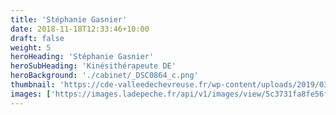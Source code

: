 ```yaml
---
title: 'Stéphanie Gasnier'
date: 2018-11-18T12:33:46+10:00
draft: false
weight: 5
heroHeading: 'Stéphanie Gasnier'
heroSubHeading: 'Kinésithérapeute DE'
heroBackground: './cabinet/_DSC0864_c.png'
thumbnail: 'https://cde-valleedechevreuse.fr/wp-content/uploads/2019/03/videf.jpg'
images: ['https://images.ladepeche.fr/api/v1/images/view/5c3731fa8fe56f4f0a1ce05f/large/image.jpg']
---
```

